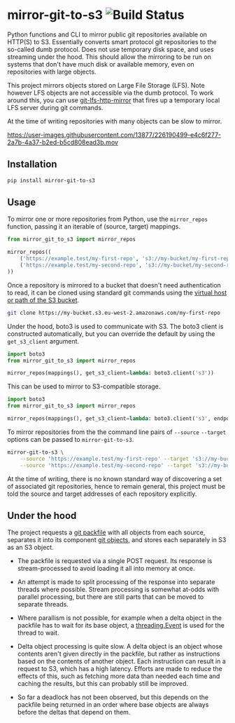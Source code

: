 # mirror-git-to-s3 ![Build Status](https://github.com/uktrade/mirror-git-to-s3/actions/workflows/tests.yml/badge.svg?branch=main)

Python functions and CLI to mirror public git repositories available on HTTP(S) to S3. Essentially converts smart protocol git repositories to the so-called dumb protocol. Does not use temporary disk space, and uses streaming under the hood. This should allow the mirroring to be run on systems that don't have much disk or available memory, even on repositories with large objects.

This project mirrors objects stored on Large File Storage (LFS). Note however LFS objects are not accessible via the dumb protocol. To work around this, you can use [git-lfs-http-mirror](https://github.com/uktrade/git-lfs-http-mirror)  that fires up a temporary local LFS server during git commands.

At the time of writing repositories with many objects can be slow to mirror.

https://user-images.githubusercontent.com/13877/226190499-e4c6f277-2a7b-4a37-b2ed-b5cd808ead3b.mov


## Installation

```bash
pip install mirror-git-to-s3
```


## Usage

To mirror one or more repositories from Python, use the `mirror_repos` function, passing it an iterable of (source, target) mappings.

```python
from mirror_git_to_s3 import mirror_repos

mirror_repos((
    ('https://example.test/my-first-repo', 's3://my-bucket/my-first-repo'),
    ('https://example.test/my-second-repo', 's3://my-bucket/my-second-repo'),
))
```

Once a repository is mirrored to a bucket that doesn't need authentication to read, it can be cloned using standard git commands using the [virtual host or path of the S3 bucket](https://docs.aws.amazon.com/AmazonS3/latest/userguide/VirtualHosting.html).

```bash
git clone https://my-bucket.s3.eu-west-2.amazonaws.com/my-first-repo
````

Under the hood, boto3 is used to communicate with S3. The boto3 client is constructed automatically, but you can override the default by using the `get_s3_client` argument.

```python
import boto3
from mirror_git_to_s3 import mirror_repos

mirror_repos(mappings(), get_s3_client=lambda: boto3.client('s3'))
```

This can be used to mirror to S3-compatible storage.

```python
import boto3
from mirror_git_to_s3 import mirror_repos

mirror_repos(mappings(), get_s3_client=lambda: boto3.client('s3', endpoint_url='http://my-host.com/'))
```

To mirror repositories from the the command line pairs of `--source` `--target` options can be passed to `mirror-git-to-s3`.

```bash
mirror-git-to-s3 \
    --source 'https://example.test/my-first-repo' --target 's3://my-bucket/my-first-repo' \
    --source 'https://example.test/my-second-repo' --target 's3://my-bucket/my-second-repo'
```

At the time of writing, there is no known standard way of discovering a set of associated git repositories, hence to remain general, this project must be told the source and target addresses of each repository explicitly.


## Under the hood

The project requests a [git packfile](https://git-scm.com/book/en/v2/Git-Internals-Packfiles) with all objects from each source, separates it into its component [git objects](https://git-scm.com/book/en/v2/Git-Internals-Git-Objects), and stores each separately in S3 as an S3 object.

- The packfile is requested via a single POST request. Its response is stream-processed to avoid loading it all into memory at once.

- An attempt is made to split processing of the response into separate threads where possible. Stream processing is somewhat at-odds with parallel processing, but there are still parts that can be moved to separate threads.

- Where parallism is not possible, for example when a delta object in the packfile has to wait for its base object, a [threading.Event](https://docs.python.org/3/library/threading.html#event-objects) is used for the thread to wait.

- Delta object processing is quite slow. A delta object is an object whose contents aren't given directly in the packfile, but rather as instructions based on the contents of another object. Each instruction can result in a request to S3, which has a high latency. Efforts are made to reduce the effects of this, such as fetching more data than needed each time and caching the results, but this can probably still be improved.

- So far a deadlock has not been observed, but this depends on the packfile being returned in an order where base objects are always before the deltas that depend on them.
